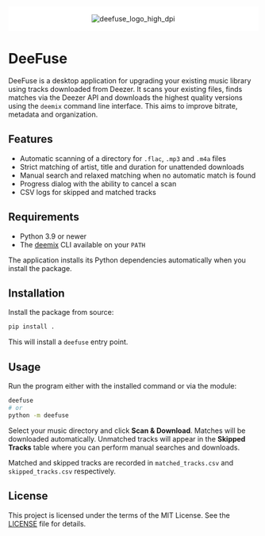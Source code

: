<div style="
  background: white;
  padding: 16px;
  display: flex;
  justify-content: center;
">
  <img 
    src="https://github.com/user-attachments/assets/09298035-dcb7-4762-a6f3-e27165714beb" 
    alt="deefuse_logo_high_dpi" 
    style="
      max-width: 100%;
      height: auto;
      display: block;
    "
  />
</div>

# DeeFuse

DeeFuse is a desktop application for upgrading your existing music library using tracks downloaded from Deezer. It scans your existing files, finds matches via the Deezer API and downloads the highest quality versions using the `deemix` command line interface. This aims to improve bitrate, metadata and organization.

## Features

- Automatic scanning of a directory for `.flac`, `.mp3` and `.m4a` files
- Strict matching of artist, title and duration for unattended downloads
- Manual search and relaxed matching when no automatic match is found
- Progress dialog with the ability to cancel a scan
- CSV logs for skipped and matched tracks

## Requirements

- Python 3.9 or newer
- The [deemix](https://deemix.app/) CLI available on your `PATH`

The application installs its Python dependencies automatically when you install the package.

## Installation

Install the package from source:

```bash
pip install .
```

This will install a `deefuse` entry point.

## Usage

Run the program either with the installed command or via the module:

```bash
deefuse
# or
python -m deefuse
```

Select your music directory and click **Scan & Download**. Matches will be downloaded automatically. Unmatched tracks will appear in the **Skipped Tracks** table where you can perform manual searches and downloads.

Matched and skipped tracks are recorded in `matched_tracks.csv` and `skipped_tracks.csv` respectively.

## License

This project is licensed under the terms of the MIT License. See the [LICENSE](LICENSE) file for details.
